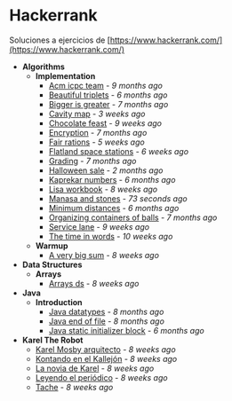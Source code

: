 # Hackerrank
Soluciones a ejercicios de [https://www.hackerrank.com/](https://www.hackerrank.com/)

- **Algorithms**
  - **Implementation**
    - [Acm icpc team](https://gitlab.com/mvochoa/hackerrank/tree/master/Algorithms/Implementation/acm-icpc-team) - *9 months ago*
    - [Beautiful triplets](https://gitlab.com/mvochoa/hackerrank/tree/master/Algorithms/Implementation/beautiful-triplets) - *6 months ago*
    - [Bigger is greater](https://gitlab.com/mvochoa/hackerrank/tree/master/Algorithms/Implementation/bigger-is-greater) - *7 months ago*
    - [Cavity map](https://gitlab.com/mvochoa/hackerrank/tree/master/Algorithms/Implementation/cavity-map) - *3 weeks ago*
    - [Chocolate feast](https://gitlab.com/mvochoa/hackerrank/tree/master/Algorithms/Implementation/chocolate-feast) - *9 weeks ago*
    - [Encryption](https://gitlab.com/mvochoa/hackerrank/tree/master/Algorithms/Implementation/encryption) - *7 months ago*
    - [Fair rations](https://gitlab.com/mvochoa/hackerrank/tree/master/Algorithms/Implementation/fair-rations) - *5 weeks ago*
    - [Flatland space stations](https://gitlab.com/mvochoa/hackerrank/tree/master/Algorithms/Implementation/flatland-space-stations) - *6 weeks ago*
    - [Grading](https://gitlab.com/mvochoa/hackerrank/tree/master/Algorithms/Implementation/grading) - *7 months ago*
    - [Halloween sale](https://gitlab.com/mvochoa/hackerrank/tree/master/Algorithms/Implementation/halloween-sale) - *2 months ago*
    - [Kaprekar numbers](https://gitlab.com/mvochoa/hackerrank/tree/master/Algorithms/Implementation/kaprekar-numbers) - *6 months ago*
    - [Lisa workbook](https://gitlab.com/mvochoa/hackerrank/tree/master/Algorithms/Implementation/lisa-workbook) - *8 weeks ago*
    - [Manasa and stones](https://gitlab.com/mvochoa/hackerrank/tree/master/Algorithms/Implementation/manasa-and-stones) - *73 seconds ago*
    - [Minimum distances](https://gitlab.com/mvochoa/hackerrank/tree/master/Algorithms/Implementation/minimum-distances) - *6 months ago*
    - [Organizing containers of balls](https://gitlab.com/mvochoa/hackerrank/tree/master/Algorithms/Implementation/organizing-containers-of-balls) - *7 months ago*
    - [Service lane](https://gitlab.com/mvochoa/hackerrank/tree/master/Algorithms/Implementation/service-lane) - *9 weeks ago*
    - [The time in words](https://gitlab.com/mvochoa/hackerrank/tree/master/Algorithms/Implementation/the-time-in-words) - *10 weeks ago*
  - **Warmup**
    - [A very big sum](https://gitlab.com/mvochoa/hackerrank/tree/master/Algorithms/Warmup/a-very-big-sum) - *8 weeks ago*
- **Data Structures**
  - **Arrays**
    - [Arrays ds](https://gitlab.com/mvochoa/hackerrank/tree/master/Data-Structures/Arrays/arrays-ds) - *8 weeks ago*
- **Java**
  - **Introduction**
    - [Java datatypes](https://gitlab.com/mvochoa/hackerrank/tree/master/Java/Introduction/java-datatypes) - *8 months ago*
    - [Java end of file](https://gitlab.com/mvochoa/hackerrank/tree/master/Java/Introduction/java-end-of-file) - *8 months ago*
    - [Java static initializer block](https://gitlab.com/mvochoa/hackerrank/tree/master/Java/Introduction/java-static-initializer-block) - *6 months ago*
- **Karel The Robot**
  - [Karel Mosby arquitecto](https://gitlab.com/mvochoa/hackerrank/tree/master/Karel-The-Robot/Karel-Mosby-arquitecto) - *8 weeks ago*
  - [Kontando en el Kallejón](https://gitlab.com/mvochoa/hackerrank/tree/master/Karel-The-Robot/Kontando-en-el-Kallejón) - *8 weeks ago*
  - [La novia de Karel](https://gitlab.com/mvochoa/hackerrank/tree/master/Karel-The-Robot/La-novia-de-Karel) - *8 weeks ago*
  - [Leyendo el periódico](https://gitlab.com/mvochoa/hackerrank/tree/master/Karel-The-Robot/Leyendo-el-periódico) - *8 weeks ago*
  - [Tache](https://gitlab.com/mvochoa/hackerrank/tree/master/Karel-The-Robot/Tache) - *8 weeks ago*
